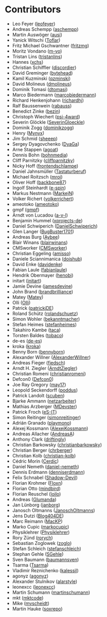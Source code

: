 # Contributors

 * Leo Feyer ([leofeyer](https://github.com/leofeyer))
 * Andreas Schempp ([aschempp](https://github.com/aschempp))
 * Martin Auswöger ([ausi](https://github.com/ausi))
 * Yanick Witschi ([Toflar](https://github.com/Toflar))
 * Fritz Michael Gschwantner ([fritzmg](https://github.com/fritzmg))
 * Moritz Vondano ([m-vo](https://github.com/m-vo))
 * Tristan Lins ([tristanlins](https://github.com/tristanlins))
 * Hannes ([xchs](https://github.com/xchs))
 * Christian Schiffler ([discordier](https://github.com/discordier))
 * David Greminger ([bytehead](https://github.com/bytehead))
 * Kamil Kuzminski ([qzminski](https://github.com/qzminski))
 * David Molineus ([dmolineus](https://github.com/dmolineus))
 * Dominik Tomasi ([dtomasi](https://github.com/dtomasi))
 * Marco Biedermann ([marcobiedermann](https://github.com/marcobiedermann))
 * Richard Henkenjohann ([richardhj](https://github.com/richardhj))
 * Ralf Baussenwein ([rabauss](https://github.com/rabauss))
 * Benedict Zinke ([bezin](https://github.com/bezin))
 * Christoph Wiechert ([psi-4ward](https://github.com/psi-4ward))
 * Severin Glöckle ([SeverinGloeckle](https://github.com/SeverinGloeckle))
 * Dominik Zogg ([dominikzogg](https://github.com/dominikzogg))
 * Henry ([Mynyx](https://github.com/Mynyx))
 * Jim Schmid ([sheeep](https://github.com/sheeep))
 * Sergey Dyagovchenko ([DyaGa](https://github.com/DyaGa))
 * Arne Stappen ([agoat](https://github.com/agoat))
 * Dennis Bohn ([bohnmedia](https://github.com/bohnmedia))
 * Cliff Parnitzky ([cliffparnitzky](https://github.com/cliffparnitzky))
 * Nicky Hoff ([frontendschlampe](https://github.com/frontendschlampe))
 * Daniel Jahnsmüller ([Tastaturberuf](https://github.com/Tastaturberuf))
 * Michael Roitzsch ([mroi](https://github.com/mroi))
 * Oliver Hoff ([backbone87](https://github.com/backbone87))
 * Ingolf Steinhardt ([e-spin](https://github.com/e-spin))
 * Markus Nestmann ([MarkejN](https://github.com/MarkejN))
 * Volker Richert ([volkerrichert](https://github.com/volkerrichert))
 * ameotoko ([ameotoko](https://github.com/ameotoko))
 * gmpf ([gmpf](https://github.com/gmpf))
 * Arndt von Lucadou ([a-v-l](https://github.com/a-v-l))
 * Benjamin Hummel ([xprojects-de](https://github.com/xprojects-de))
 * Daniel Schwiperich ([DanielSchwiperich](https://github.com/DanielSchwiperich))
 * Glen Langer ([BugBuster1701](https://github.com/BugBuster1701))
 * Andreas Burg ([Aybee](https://github.com/Aybee))
 * Blair Winans ([blairwinans](https://github.com/blairwinans))
 * CMSworker ([CMSworker](https://github.com/CMSworker))
 * Christian Eggeling ([amisso](https://github.com/amisso))
 * Daniele Sciannimanica ([doishub](https://github.com/doishub))
 * David Enke ([davidenke](https://github.com/davidenke))
 * Fabian Laule ([fabianlaule](https://github.com/fabianlaule))
 * Hendrik Obermayer ([henobi](https://github.com/henobi))
 * initart ([initart](https://github.com/initart))
 * Jamie Devine ([jamesdevine](https://github.com/jamesdevine))
 * John Brand ([brandbrilliance](https://github.com/brandbrilliance))
 * Matey ([Matey](https://github.com/Matey))
 * Olli ([Olli](https://github.com/Olli))
 * Patrick ([patrickjDE](https://github.com/patrickjDE))
 * Roland Schütz ([rolandschuetz](https://github.com/rolandschuetz))
 * Simon Wohler ([bekanntmacher](https://github.com/bekanntmacher))
 * Stefan Heimes ([stefanheimes](https://github.com/stefanheimes))
 * Takahiro Kambe ([taca](https://github.com/taca))
 * Torsten Baldes ([tobaco](https://github.com/tobaco))
 * de-es ([de-es](https://github.com/de-es))
 * kroka ([kroka](https://github.com/kroka))
 * Benny Born ([bennyborn](https://github.com/bennyborn))
 * Alexander Willner ([AlexanderWillner](https://github.com/AlexanderWillner))
 * Andreas Fieger ([fiedsch](https://github.com/fiedsch))
 * Arndt H. Ziegler ([ArndtZiegler](https://github.com/ArndtZiegler))
 * Christian Romeni ([christianromeni](https://github.com/christianromeni))
 * Defcon0 ([Defcon0](https://github.com/Defcon0))
 * Joe Ray Gregory ([may17](https://github.com/may17))
 * Leopold Seckendorff ([poddus](https://github.com/poddus))
 * Patrick Landolt ([scuben](https://github.com/scuben))
 * Bjarke Ammann ([netzarbeiter](https://github.com/netzarbeiter))
 * Mathias Arzberger ([MDevster](https://github.com/MDevster))
 * Patrick Froch ([eS-IT](https://github.com/eS-IT))
 * Simon Reitinger ([simonreitinger](https://github.com/simonreitinger))
 * Adrián Granado ([playmono](https://github.com/playmono))
 * Alexej Kossmann ([AlexejKossmann](https://github.com/AlexejKossmann))
 * Andreas Allacher ([AndreasA](https://github.com/AndreasA))
 * Anthony Clark ([driftingly](https://github.com/driftingly))
 * Christian Barkowsky ([christianbarkowsky](https://github.com/christianbarkowsky))
 * Christian Berger ([chrberger](https://github.com/chrberger))
 * Christian Kolb ([christian-kolb](https://github.com/christian-kolb))
 * Cédric Morin ([Cerdic](https://github.com/Cerdic))
 * Daniel Nemeth ([daniel-nemeth](https://github.com/daniel-nemeth))
 * Dennis Erdmann ([denniserdmann](https://github.com/denniserdmann))
 * Felix Schnabel ([Shadow-Devil](https://github.com/Shadow-Devil))
 * Florian Krohmer ([Floxn](https://github.com/Floxn))
 * Florian Otto ([mindbird](https://github.com/mindbird))
 * Florian Reuschel ([loilo](https://github.com/loilo))
 * Andreas ([Glumanda](https://github.com/Glumanda))
 * Jan Lünborg ([janborg](https://github.com/janborg))
 * Janosch Oltmanns ([JanoschOltmanns](https://github.com/JanoschOltmanns))
 * Jens Dutzi ([Blog404DE](https://github.com/Blog404DE))
 * Marc Reimann ([MacKP](https://github.com/MacKP))
 * Marko Cupic ([markocupic](https://github.com/markocupic))
 * Physiklehrer ([Physiklehrer](https://github.com/Physiklehrer))
 * Rory Zünd ([rorych](https://github.com/rorych))
 * Sebastian Zoglowek ([zoglo](https://github.com/zoglo))
 * Stefan Schleich ([stefanschleich](https://github.com/stefanschleich))
 * Stephan Gehle ([SGehle](https://github.com/SGehle))
 * Sven Baumann ([baumannsven](https://github.com/baumannsven))
 * Tsarma ([Tsarma](https://github.com/Tsarma))
 * Vladimir Reznichenko ([kalessil](https://github.com/kalessil))
 * agonyz ([agonyz](https://github.com/agonyz))
 * Alexander Stulnikov ([alarstyle](https://github.com/alarstyle))
 * leonexcc ([leonexcc](https://github.com/leonexcc))
 * Martin Schumann ([martinschumann](https://github.com/martinschumann))
 * mkt ([mktcode](https://github.com/mktcode))
 * Mike ([mvscheidt](https://github.com/mvscheidt))
 * Martin Hauke ([soxrepo](https://github.com/soxrepo))
